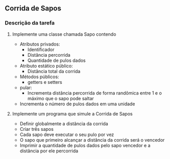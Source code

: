 ## Corrida de Sapos
### Descrição da tarefa
1. Implemente uma classe chamada Sapo contendo
    - Atributos privados: 
      + Identificador
      + Distância percorrida
      + Quantidade de pulos dados
    - Atributo estático público: 
      + Distância total da corrida
    - Métodos públicos:
      + getters e setters
    - pular:
      + Incrementa distância percorrida de forma randômica entre 1 e o máximo que o sapo
    pode saltar
    - Incrementa o número de pulos dados em uma unidade
    
2. Implemente um programa que simule a Corrida de Sapos
   - Definir globalmente a distância da corrida
   - Criar três sapos
   - Cada sapo deve executar o seu pulo por vez
   - O sapo que primeiro alcançar a distância da corrida será o vencedor
   - Imprimir a quantidade de pulos dados pelo sapo vencedor e a distância por ele
 percorrida
